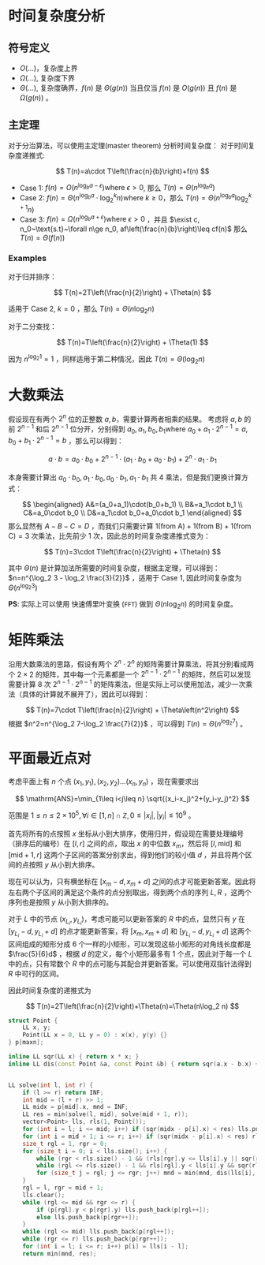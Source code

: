 # 时间复杂度分析
## 符号定义
- $O(\dots)$，复杂度上界
- $\Omega(\dots)$, 复杂度下界
- $\Theta(\dots)$, 复杂度确界，$f(n)$ 是 $\Theta(g(n))$ 当且仅当 $f(n)$ 是 $O(g(n))$ 且 $f(n)$ 是 $\Omega(g(n))$ 。

## 主定理

对于分治算法，可以使用主定理(master theorem) 分析时间复杂度：
对于时间复杂度递推式:

$$
T(n)=a\cdot T\left(\frac{n}{b}\right)+f(n)
$$

- Case 1: $f(n)=O\left(n^{\log_b a-\epsilon}\right) \text{where}~\epsilon>0$, 那么 $T(n)=\Theta\left(n^{\log_b a}\right)$
- Case 2: $f(n)=\Theta\left(n^{\log _b a} \cdot \log_2^k n\right) \text{where}~k\ge 0$，那么 $T(n)=\Theta\left(n^{\log_b a}\log _2^{k+1} n\right)$ 
- Case 3: $f(n)=\Omega\left(n^{\log_b a+\epsilon}\right) \text{where}~\epsilon>0$ ，并且 $\exist c, n_0~\text{s.t}~\forall n\ge n_0, af\left(\frac{n}{b}\right)\leq cf(n)$ 那么 $T(n)=\Theta(f(n))$

### Examples
对于归并排序：

$$
T(n)=2T\left(\frac{n}{2}\right) + \Theta(n)
$$

适用于 Case 2, $k=0$ ，那么 $T(n)=\Theta\left(n\log_2 n\right)$

对于二分查找：

$$
T(n)=T\left(\frac{n}{2}\right) + \Theta(1)
$$

因为 $n^{\log_2 1}=1$ ，同样适用于第二种情况，因此 $T(n)=\Theta\left(\log_2 n\right)$

# 大数乘法
假设现在有两个 $2^n$ 位的正整数 $a,b$，需要计算两者相乘的结果。
考虑将 $a,b$ 的前 $2^{n-1}$ 和后 $2^{n-1}$ 位分开，分别得到 $a_0,a_1,b_0,b_1 \text{where}~a_0+a_1\cdot 2^{n-1}=a,b_0+b_1\cdot 2^{n-1}=b$ ，那么可以得到：

$$
a \cdot b = a_0\cdot b_0+2^{n-1}\cdot (a_1\cdot b_0+a_0\cdot b_1) + 2^n\cdot a_1\cdot b_1
$$

本身需要计算出 $a_0\cdot b_0, a_1\cdot b_0, a_0\cdot b_1, a_1\cdot b_1$ 共 $4$ 乘法，但是我们更换计算方式：

$$
\begin{aligned}
	A&=(a_0+a_1)\cdot(b_0+b_1) \\
	B&=a_1\cdot b_1 \\
	C&=a_0\cdot b_0 \\
	D&=a_1\cdot b_0+a_0\cdot b_1
\end{aligned}
$$
那么显然有 $A-B-C=D$ ，而我们只需要计算 $1 (\text{from A}) +1 (\text{from B})+1 (\text{from C})=3$ 次乘法，比先前少 $1$ 次，因此总的时间复杂度递推式变为：

$$
T(n)=3\cdot T\left(\frac{n}{2}\right) + \Theta(n)
$$

其中 $\Theta(n)$ 是计算加法所需要的时间复杂度，根据主定理，可以得到：$n=n^{\log_2 3 - \log_2 \frac{3}{2}}$ ，适用于 Case 1, 因此时间复杂度为 $\Theta\left(n^{\log _2 3}\right)$

**PS**: 实际上可以使用 快速傅里叶变换 ($\texttt{FFT}$) 做到 $\Theta\left(n\log_2 n\right)$ 的时间复杂度。

# 矩阵乘法
沿用大数乘法的思路，假设有两个 $2^n\cdot 2^n$ 的矩阵需要计算乘法，将其分别看成两个 $2\times 2$ 的矩阵，其中每一个元素都是一个 $2^{n-1}\cdot 2^{n-1}$ 的矩阵，然后可以发现需要计算 $8$ 次 $2^{n-1}\cdot 2^{n-1}$ 的矩阵乘法，但是实际上可以使用加法，减少一次乘法（具体的计算就不展开了），因此可以得到：

$$
T(n)=7\cdot T\left(\frac{n}{2}\right) + \Theta\left(n^2\right)
$$
根据 $n^2=n^{\log_2 7-\log_2 \frac{7}{2}}$ ，可以得到 $T(n)=\Theta\left(n^{\log_2 7}\right)$ 。

# 平面最近点对
考虑平面上有 $n$ 个点 $(x_1,y_1),(x_2,y_2)\dots (x_n,y_n)$ ，现在需要求出

$$
\mathrm{ANS}=\min_{1\leq i<j\leq n} \sqrt{(x_i-x_j)^2+(y_i-y_j)^2}
$$

范围是 $1\leq n\leq 2\times 10^5, \forall i\in [1,n]\cap \mathbb{Z}, 0\leq |x_i|, |y_i|\leq 10^9$ 。

首先将所有的点按照 $x$ 坐标从小到大排序，使用归并，假设现在需要处理编号（排序后的编号）在 $[l,r]$ 之间的点，取出 $x$ 的中位数 $x_m$，然后将 $[l, \text{mid}]$ 和 $[\text{mid}+1,r]$ 这两个子区间的答案分别求出，得到他们的较小值 $d$ ，并且将两个区间的点按照 $y$ 从小到大排序。

现在可以认为，只有横坐标在 $[x_m-d,x_m+d]$ 之间的点才可能更新答案。因此将左右两个子区间的满足这个条件的点分别取出，得到两个点的序列 $L,R$ ，这两个序列也是按照 $y$ 从小到大排序的。

对于 $L$ 中的节点 $\left(x_{L_i},y_{L_i}\right)$，考虑可能可以更新答案的 $R$ 中的点，显然只有 $y$ 在 $\left[y_{L_i}-d,y_{L_i}+d\right]$ 的点才能更新答案，将 $[x_m,x_m+d]$ 和 $\left[y_{L_i}-d,y_{L_i}+d\right]$ 这两个区间组成的矩形分成 $6$ 个一样的小矩形，可以发现这些小矩形的对角线长度都是 $\frac{5}{6}d$ ，根据 $d$ 的定义，每个小矩形最多有 $1$ 个点，因此对于每一个 $L$ 中的点，只有常数个 $R$ 中的点可能与其配合并更新答案。可以使用双指针法得到 $R$ 中可行的区间。

因此时间复杂度的递推式为

$$
T(n)=2T\left(\frac{n}{2}\right)+\Theta(n)=\Theta(n\log_2 n)
$$

```cpp
struct Point {
	LL x, y;
	Point(LL x = 0, LL y = 0) : x(x), y(y) {}
} p[maxn];

inline LL sqr(LL x) { return x * x; }
inline LL dis(const Point &a, const Point &b) { return sqr(a.x - b.x) + sqr(a.y - b.y); }


LL solve(int l, int r) {
	if (l >= r) return INF;
	int mid = (l + r) >> 1;
	LL midx = p[mid].x, mnd = INF;
	LL res = min(solve(l, mid), solve(mid + 1, r));
	vector<Point> lls, rls(1, Point());
	for (int i = l; i <= mid; i++) if (sqr(midx - p[i].x) < res) lls.push_back(p[i]);
	for (int i = mid + 1; i <= r; i++) if (sqr(midx - p[i].x) < res) rls.push_back(p[i]);
	size_t rgl = 1, rgr = 0;
	for (size_t i = 0; i < lls.size(); i++) {
		while (rgr < rls.size() - 1 && (rls[rgr].y <= lls[i].y || sqr(rls[rgr + 1].y - lls[i].y) <= res)) rgr++;
		while (rgl <= rls.size() - 1 && rls[rgl].y < lls[i].y && sqr(rls[rgl].y - lls[i].y) > res) rgl++;
		for (size_t j = rgl; j <= rgr; j++) mnd = min(mnd, dis(lls[i], rls[j]));
	}
	rgl = l, rgr = mid + 1;
	lls.clear();
	while (rgl <= mid && rgr <= r) {
		if (p[rgl].y < p[rgr].y) lls.push_back(p[rgl++]);
		else lls.push_back(p[rgr++]);
	}
	while (rgl <= mid) lls.push_back(p[rgl++]);
	while (rgr <= r) lls.push_back(p[rgr++]);
	for (int i = l; i <= r; i++) p[i] = lls[i - l];
	return min(mnd, res);
```